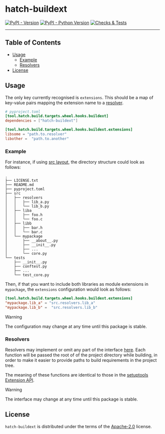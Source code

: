 # hatch-buildext

[![PyPI - Version](https://img.shields.io/pypi/v/hatch-buildext.svg)](https://pypi.org/project/hatch-buildext)
[![PyPI - Python Version](https://img.shields.io/pypi/pyversions/hatch-buildext.svg)](https://pypi.org/project/hatch-buildext)
[![Checks & Tests](https://github.com/xoudini/hatch-buildext/actions/workflows/test.yml/badge.svg)](https://github.com/xoudini/hatch-buildext/actions)

---

## Table of Contents

- [Usage](#usage)
  - [Example](#example)
  - [Resolvers](#resolvers)
- [License](#license)

## Usage

The only key currently recognised is `extensions`.
This should be a map of key-value pairs mapping the extension name to a [resolver](#resolvers).

```toml
# pyproject.toml
[tool.hatch.build.targets.wheel.hooks.buildext]
dependencies = ["hatch-buildext"]

[tool.hatch.build.targets.wheel.hooks.buildext.extensions]
libsome = "path.to.resolver"
libother =  "path.to.another"
```

### Example

For instance, if using [src layout][src-layout],
the directory structure could look as follows:

```console
.
├── LICENSE.txt
├── README.md
├── pyproject.toml
├── src
│   ├── resolvers
│   │   ├── lib_a.py
│   │   └── lib_b.py
│   ├── liba
│   │   ├── foo.h
│   │   └── foo.c
│   ├── libb
│   │   ├── bar.h
│   │   └── bar.c
│   └── mypackage
│       ├── __about__.py
│       ├── __init__.py
│       ├── ...
│       └── core.py
└── tests
    ├── __init__.py
    ├── conftest.py
    ├── ...
    └── test_core.py
```

Then, if that you want to include both libraries as module extensions in `mypackage`,
the `extensions` configuration would look as follows:

```toml
[tool.hatch.build.targets.wheel.hooks.buildext.extensions]
"mypackage.lib_a" = "src.resolvers.lib_a"
"mypackage.lib_b" =  "src.resolvers.lib_b"
```

> [!WARNING]
> The configuration may change at any time until this package is stable.

### Resolvers

Resolvers may implement or omit any part of the interface [here](./src/hatch_buildext/resolver.py).
Each function will be passed the root of of the project directory while building,
in order to make it easier to provide paths to build requirements in the project tree.

The meaning of these functions are identical to those in the [setuptools Extension API][setuptools].

> [!WARNING]
> The interface may change at any time until this package is stable.

## License

`hatch-buildext` is distributed under the terms of the [Apache-2.0][license] license.

<!-- MARK: links -->

[src-layout]: https://packaging.python.org/en/latest/discussions/src-layout-vs-flat-layout
[setuptools]: https://setuptools.pypa.io/en/latest/userguide/ext_modules.html
[license]: https://spdx.org/licenses/Apache-2.0.html
